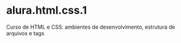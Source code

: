 # alura.html.css.1
 Curso de HTML e CSS: ambientes de desenvolvimento, estrutura de arquivos e tags
